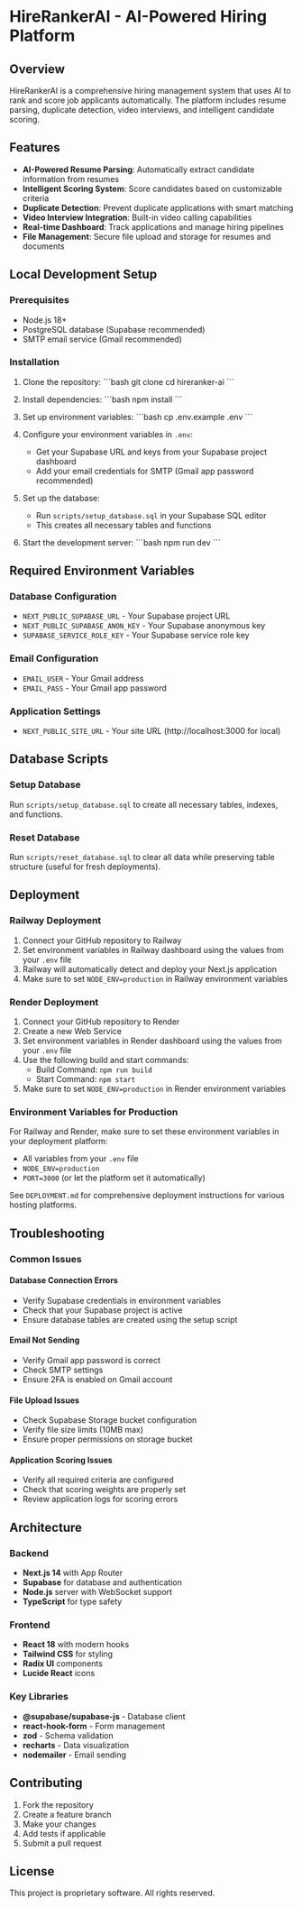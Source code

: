 # HireRankerAI - AI-Powered Hiring Platform

## Overview
HireRankerAI is a comprehensive hiring management system that uses AI to rank and score job applicants automatically. The platform includes resume parsing, duplicate detection, video interviews, and intelligent candidate scoring.

## Features
- **AI-Powered Resume Parsing**: Automatically extract candidate information from resumes
- **Intelligent Scoring System**: Score candidates based on customizable criteria
- **Duplicate Detection**: Prevent duplicate applications with smart matching
- **Video Interview Integration**: Built-in video calling capabilities
- **Real-time Dashboard**: Track applications and manage hiring pipelines
- **File Management**: Secure file upload and storage for resumes and documents

## Local Development Setup

### Prerequisites
- Node.js 18+
- PostgreSQL database (Supabase recommended)
- SMTP email service (Gmail recommended)

### Installation
1. Clone the repository:
   \`\`\`bash
   git clone <repository-url>
   cd hireranker-ai
   \`\`\`

2. Install dependencies:
   \`\`\`bash
   npm install
   \`\`\`

3. Set up environment variables:
   \`\`\`bash
   cp .env.example .env
   \`\`\`

4. Configure your environment variables in `.env`:
   - Get your Supabase URL and keys from your Supabase project dashboard
   - Add your email credentials for SMTP (Gmail app password recommended)

5. Set up the database:
   - Run `scripts/setup_database.sql` in your Supabase SQL editor
   - This creates all necessary tables and functions

6. Start the development server:
   \`\`\`bash
   npm run dev
   \`\`\`

## Required Environment Variables

### Database Configuration
- `NEXT_PUBLIC_SUPABASE_URL` - Your Supabase project URL
- `NEXT_PUBLIC_SUPABASE_ANON_KEY` - Your Supabase anonymous key  
- `SUPABASE_SERVICE_ROLE_KEY` - Your Supabase service role key

### Email Configuration
- `EMAIL_USER` - Your Gmail address
- `EMAIL_PASS` - Your Gmail app password

### Application Settings
- `NEXT_PUBLIC_SITE_URL` - Your site URL (http://localhost:3000 for local)

## Database Scripts

### Setup Database
Run `scripts/setup_database.sql` to create all necessary tables, indexes, and functions.

### Reset Database
Run `scripts/reset_database.sql` to clear all data while preserving table structure (useful for fresh deployments).

## Deployment

### Railway Deployment
1. Connect your GitHub repository to Railway
2. Set environment variables in Railway dashboard using the values from your `.env` file
3. Railway will automatically detect and deploy your Next.js application
4. Make sure to set `NODE_ENV=production` in Railway environment variables

### Render Deployment
1. Connect your GitHub repository to Render
2. Create a new Web Service
3. Set environment variables in Render dashboard using the values from your `.env` file
4. Use the following build and start commands:
   - Build Command: `npm run build`
   - Start Command: `npm start`
5. Make sure to set `NODE_ENV=production` in Render environment variables

### Environment Variables for Production
For Railway and Render, make sure to set these environment variables in your deployment platform:
- All variables from your `.env` file
- `NODE_ENV=production`
- `PORT=3000` (or let the platform set it automatically)

See `DEPLOYMENT.md` for comprehensive deployment instructions for various hosting platforms.

## Troubleshooting

### Common Issues

#### Database Connection Errors
- Verify Supabase credentials in environment variables
- Check that your Supabase project is active
- Ensure database tables are created using the setup script

#### Email Not Sending
- Verify Gmail app password is correct
- Check SMTP settings
- Ensure 2FA is enabled on Gmail account

#### File Upload Issues
- Check Supabase Storage bucket configuration
- Verify file size limits (10MB max)
- Ensure proper permissions on storage bucket

#### Application Scoring Issues
- Verify all required criteria are configured
- Check that scoring weights are properly set
- Review application logs for scoring errors

## Architecture

### Backend
- **Next.js 14** with App Router
- **Supabase** for database and authentication
- **Node.js** server with WebSocket support
- **TypeScript** for type safety

### Frontend
- **React 18** with modern hooks
- **Tailwind CSS** for styling
- **Radix UI** components
- **Lucide React** icons

### Key Libraries
- **@supabase/supabase-js** - Database client
- **react-hook-form** - Form management
- **zod** - Schema validation
- **recharts** - Data visualization
- **nodemailer** - Email sending

## Contributing
1. Fork the repository
2. Create a feature branch
3. Make your changes
4. Add tests if applicable
5. Submit a pull request

## License
This project is proprietary software. All rights reserved.
